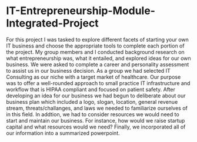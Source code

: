 # IT-Entrepreneurship-Module-Integrated-Project

For this project I was tasked to explore different facets of starting your own IT business and choose the appropriate tools to complete each 
portion of the project. My group members and I conducted background research on what entrepreneurship was, what it entailed, and explored 
ideas for our own business. We were asked to complete a career and personality assessment to assist us in our business decision. As a group we had selected IT Consulting as our niche with a target market of healthcare.  Our purpose was to offer a well-rounded approach to small practice IT infrastructure and workflow that is HIPAA compliant and focused on patient safety.  After developing an idea for our business we had begun to deliberate about our business plan which included a logo, slogan, location, general revenue stream, threats/challanges, and laws we needed to familiarize ourselves of in this field. In addtion, we had to consider resources we would need to start and maintain our business. For instance, how would we raise startup capital and what resources would we need? Finally, we incorporated all of our information into a summarized powerpoint. 
